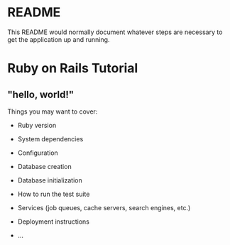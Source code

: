# README

This README would normally document whatever steps are necessary to get the
application up and running.

# Ruby on Rails Tutorial

## "hello, world!"

Things you may want to cover:

* Ruby version

* System dependencies

* Configuration

* Database creation

* Database initialization

* How to run the test suite

* Services (job queues, cache servers, search engines, etc.)

* Deployment instructions

* ...

